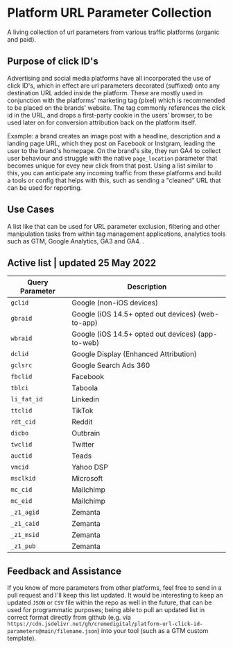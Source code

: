 # Platform URL Parameter Collection

A living collection of url parameters from various traffic platforms (organic and paid). 

## Purpose of click ID's

Advertising and social media platforms have all incorporated the use of click ID's, which in effect are url parameters decorated (suffixed) onto any destination URL added inside the platform. These are mostly used in conjunction with the platforms' marketing tag (pixel) which is recommended to be placed on the brands' website. The tag commonly references the click id in the URL, and drops a first-party cookie in the users' browser, to be used later on for conversion attribution back on the platform itself.

Example: a brand creates an image post with a headline, description and a landing page URL, which they post on Facebook or Instgram, leading the user to the brand's homepage. On the brand's site, they run GA4 to collect user behaviour and struggle with the native `page_location` parameter that becomes unique for evey new click from that post. Using a list similar to this, you can anticipate any incoming traffic from these platforms and build a tools or config that helps with this, such as sending a "cleaned" URL that can be used for reporting.

## Use Cases

A list like that can be used for URL parameter exclusion, filtering and other manipulation tasks from within tag management applications, analytics tools such as GTM, Google Analytics, GA3 and GA4. .

## Active list | updated 25 May 2022

| Query Parameter | Description |
| ------------- | ------------- |
| `gclid` | Google (non-iOS devices) |
| `gbraid`| Google (iOS 14.5+ opted out devices) (web-to-app) |
| `wbraid`| Google (iOS 14.5+ opted out devices) (app-to-web) |
| `dclid` | Google Display (Enhanced Attribution) |
| `gclsrc` | Google Search Ads 360 |
| `fbclid` | Facebook |
| `tblci` | Taboola |
| `li_fat_id` | Linkedin |
| `ttclid` | TikTok |
| `rdt_cid` | Reddit |
| `dicbo` | Outbrain |
| `twclid` | Twitter |
| `auctid` | Teads |
| `vmcid` | Yahoo DSP |
| `msclkid` | Microsoft |
| `mc_cid` | Mailchimp |
| `mc_eid` | Mailchimp |
| `_z1_agid` | Zemanta |
| `_z1_caid` | Zemanta |
| `_z1_msid` | Zemanta |
| `_z1_pub` | Zemanta |

## Feedback and Assistance

If you know of more parameters from other platforms, feel free to send in a pull request and I'll keep this list updated. It would be interesting to keep an updated `JSON` or `CSV` file within the repo as well in the future, that can be used for programmatic purposes; being able to pull an updated list in correct format directly from github (e.g. via `https://cdn.jsdelivr.net/gh/cremedigital/platform-url-click-id-parameters@main/filename.json`) into your tool (such as a GTM custom template).
